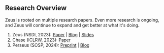 ## Research Overview

Zeus is rooted on multiple research papers.
Even more research is ongoing, and Zeus will continue to expand and get better at what it's doing.

1. Zeus (NSDI, 2023): [Paper](https://www.usenix.org/conference/nsdi23/presentation/you) | [Blog](zeus.md) | [Slides](https://www.usenix.org/system/files/nsdi23_slides_chung.pdf)
1. Chase (ICLRW, 2023): [Paper](https://arxiv.org/abs/2303.02508)
1. Perseus (SOSP, 2024): [Preprint](https://arxiv.org/abs/2312.06902) | [Blog](perseus.md)

